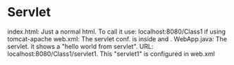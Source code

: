 # Servlet
index.html: Just a normal html. To call it use: localhost:8080/Class1 if using tomcat-apache 
web.xml: The servlet conf. is inside <servlet> and <servlet-mapping>.
WebApp.java: The servlet. it shows a "hello world from servlet". URL: localhost:8080/Class1/servlet1. This "servlet1" is configured in web.xml
